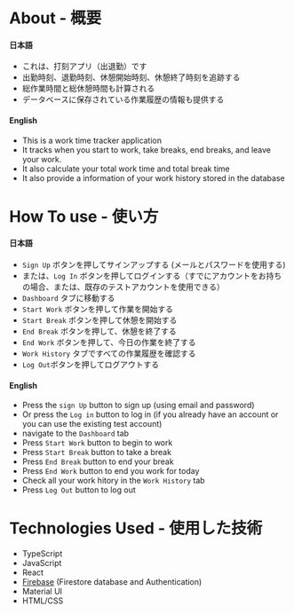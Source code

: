 
# About - 概要

#### 日本語

- これは、打刻アプリ（出退勤）です
- 出勤時刻、退勤時刻、休憩開始時刻、休憩終了時刻を追跡する
- 総作業時間と総休憩時間も計算される
- データベースに保存されている作業履歴の情報も提供する

#### English

- This is a work time tracker application
- It tracks when you start to work, take breaks, end breaks, and leave your work.
- It also calculate your total work time and total break time
- It also provide a information of your work history stored in the database

# How To use - 使い方

#### 日本語

- `Sign Up` ボタンを押してサインアップする (メールとパスワードを使用する)
- または、`Log In` ボタンを押してログインする（すでにアカウントをお持ちの場合、または、既存のテストアカウントを使用できる）
- `Dashboard` タブに移動する
- `Start Work` ボタンを押して作業を開始する
- `Start Break` ボタンを押して休憩を開始する
- `End Break` ボタンを押して、休憩を終了する
- `End Work` ボタンを押して、今日の作業を終了する
- `Work History` タブですべての作業履歴を確認する
- `Log Out`ボタンを押してログアウトする

#### English

- Press the `sign Up` button to sign up (using email and password)
- Or press the `Log in` button to log in (if you already have an account or you can use the existing test account)
- navigate to the `Dashboard` tab
- Press `Start Work` button to begin to work
- Press `Start Break` button to take a break
- Press `End Break` button to end your break
- Press `End Work` button to end you work for today
- Check all your work hitory in the `Work History` tab
- Press `Log Out` button to log out

# Technologies Used - 使用した技術

- TypeScript
- JavaScript
- React
- [Firebase](https://firebase.google.com/) (Firestore database and Authentication)
- Material UI
- HTML/CSS

